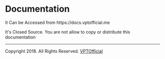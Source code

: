 <h1>Documentation</h1>
<p>It Can be Accessed from https://docs.vptofficial.me</p>
<p>It's Closed Source. You are not allow to copy or distribute this documentation</p>
<hr />
Copyright 2018. All Rights Reserved. <a href="https://vpthemes.win/">VPTOfficial</a>
